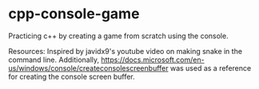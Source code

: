 # cpp-console-game
Practicing c++ by creating a game from scratch using the console.

Resources:
Inspired by javidx9's youtube video on making snake in the command line. Additionally, https://docs.microsoft.com/en-us/windows/console/createconsolescreenbuffer was used as a reference for creating the console screen buffer.
